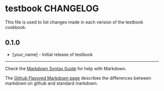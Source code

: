 testbook CHANGELOG
==================

This file is used to list changes made in each version of the testbook cookbook.

0.1.0
-----
- [your_name] - Initial release of testbook

- - -
Check the [Markdown Syntax Guide](http://daringfireball.net/projects/markdown/syntax) for help with Markdown.

The [Github Flavored Markdown page](http://github.github.com/github-flavored-markdown/) describes the differences between markdown on github and standard markdown.
